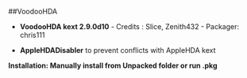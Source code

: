 ##VoodooHDA

* **VoodooHDA kext 2.9.0d10** - Credits : Slice, Zenith432 - Packager: chris111

* **AppleHDADisabler** to prevent conflicts with AppleHDA kext

**Installation: Manually install from Unpacked folder or run .pkg**
